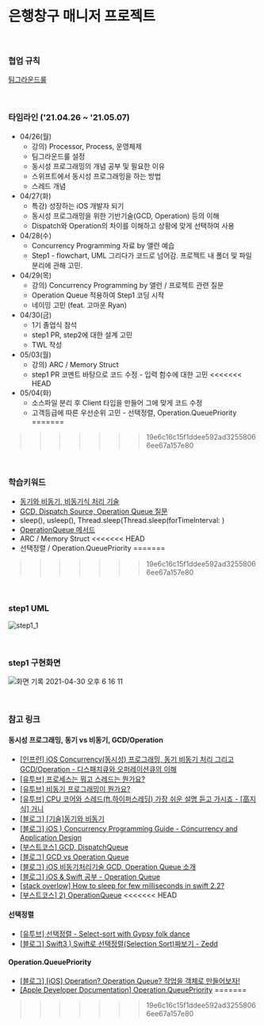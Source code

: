 # 은행창구 매니저 프로젝트

<br>

### 협업 규칙

[팀그라운드룰](https://github.com/SoKoooool/ios-bank-manager/blob/main/Docs/%ED%8C%80%EA%B7%B8%EB%9D%BC%EC%9A%B4%EB%93%9C%EB%A3%B0.md)

<br>

### 타임라인 ('21.04.26 ~ '21.05.07)
- 04/26(월)
  - 강의) Processor, Process, 운영체제
  - 팀그라운드룰 설정
  - 동시성 프로그래밍의 개념 공부 및 필요한 이유
  - 스위프트에서 동시성 프로그래밍을 하는 방법
  - 스레드 개념
- 04/27(화)
  - 특강) 성장하는 iOS 개발자 되기
  - 동시성 프로그래밍을 위한 기반기술(GCD, Operation) 등의 이해
  - Dispatch와 Operation의 차이를 이해하고 상황에 맞게 선택하여 사용
- 04/28(수)
  - Concurrency Programming 자료 by 앨런 예습
  - Step1 - flowchart, UML 그리다가 코드로 넘어감. 프로젝트 내 폴더 및 파일 분리에 관해 고민.
- 04/29(목)
  - 강의) Concurrency Programming by 앨런 / 프로젝트 관련 질문
  - Operation Queue 적용하여 Step1 코딩 시작
  - 네이밍 고민 (feat. 고마운 Ryan)
- 04/30(금)
  - 1기 졸업식 참석
  - step1 PR, step2에 대한 설계 고민
  - TWL 작성
- 05/03(월)
  - 강의) ARC / Memory Struct
  - step1 PR 코멘트 바탕으로 코드 수정 -  입력 함수에 대한 고민
<<<<<<< HEAD
- 05/04(화)
    - 소스파일 분리 후 Client 타입을 만들어 그에 맞게 코드 수정
    - 고객등급에 따른 우선순위 고민 - 선택정렬, Operation.QueuePriority
=======

>>>>>>> 19e6c16c15f1ddee592ad32558066ee67a157e80
<br>

### 학습키워드
- [동기와 비동기, 비동기식 처리 기술](https://github.com/SoKoooool/ios-bank-manager/blob/4aa993fceb671e08808ba4231f34b9f6e9dbe282/Docs/%EB%8F%99%EA%B8%B0%EC%99%80%20%EB%B9%84%EB%8F%99%EA%B8%B0.md)
- [GCD, Dispatch Source, Operation Queue 질문](https://github.com/SoKoooool/ios-bank-manager/blob/main/Docs/GCD%2C%20Dispatch%20Source%2C%20Operation%20Queue%20%EC%A7%88%EB%AC%B8.md)
- sleep(), usleep(), Thread.sleep(Thread.sleep(forTimeInterval: )
- [OperationQueue 메서드](https://github.com/SoKoooool/ios-bank-manager/blob/main/Docs/OperationQueue%20%EB%A9%94%EC%84%9C%EB%93%9C.md)
- ARC / Memory Struct
<<<<<<< HEAD
- 선택정렬 / Operation.QueuePriority
=======
>>>>>>> 19e6c16c15f1ddee592ad32558066ee67a157e80

<br>

### step1 UML
![step1_1](https://user-images.githubusercontent.com/65153742/116431054-5cbc6f00-a882-11eb-80e9-b80dbc5c2267.jpg)

<br>

### step1 구현화면
![화면 기록 2021-04-30 오후 6 16 11](https://user-images.githubusercontent.com/65153742/116675060-61973500-a9e0-11eb-8908-7a8b8f5910dd.gif)

<br>

### 참고 링크
#### 동시성 프로그래밍, 동기 vs 비동기, GCD/Operation
- [[인프런] iOS Concurrency(동시성) 프로그래밍, 동기 비동기 처리 그리고 GCD/Operation - 디스패치큐와 오퍼레이션큐의 이해](https://www.inflearn.com/course/iOS-Concurrency-GCD-Operation#)
- [[유투브] 프로세스는 뭐고 스레드는 뭔가요?](https://www.youtube.com/watch?v=iks_Xb9DtTM)
- [[유투브] 비동기 프로그래밍이 뭔가요?](https://www.youtube.com/watch?v=m0icCqHY39U)
- [[유투브] CPU 코어와 스레드(ft.하이퍼스레딩) 가장 쉬운 설명 듣고 가시죠 - [高지식] 거니](https://www.youtube.com/watch?v=_dhLLWJNhwY)
- [[블로그] [기술]동기와 비동기](https://velog.io/@stay136/%EA%B8%B0%EC%88%A0%EB%A9%B4%EC%A0%91%EB%8F%99%EA%B8%B0%EC%99%80-%EB%B9%84%EB%8F%99%EA%B8%B0)
- [[블로그] iOS ) Concurrency Programming Guide - Concurrency and Application Design](https://zeddios.tistory.com/509)
- [[부스트코스] GCD, DispatchQueue](https://www.boostcourse.org/mo326/lecture/16916?isDesc=false)
- [[블로그] GCD vs Operation Queue](https://caution-dev.github.io/ios/2019/03/15/iOS-GCD-vs-Operation-Queue.html)
- [[블로그] iOS 비동기처리기술 GCD, Operation Queue 소개](https://0urtrees.tistory.com/30)
- [[블로그] iOS & Swift 공부 - Operation Queue](https://velog.io/@kevinkim2586/iOS-Swift-%EA%B3%B5%EB%B6%80-Operation-Queue)
- [[stack overlow] How to sleep for few milliseconds in swift 2.2?](https://stackoverflow.com/questions/38119742/how-to-sleep-for-few-milliseconds-in-swift-2-2)
- [[부스트코스] 2) OperationQueue](https://www.boostcourse.org/mo326/lecture/16898?isDesc=false)
<<<<<<< HEAD
#### 선택정렬
- [[유투브] 선택정렬 - Select-sort with Gypsy folk dance](https://www.youtube.com/watch?v=Ns4TPTC8whw&t=322s)
- [[블로그] Swift3 ) Swift로 선택정렬(Selection Sort)짜보기 - Zedd](https://zeddios.tistory.com/66)
#### Operation.QueuePriority
- [[블로그] [iOS] Operation? Operation Queue? 작업을 객체로 만들어보자!](https://onelife2live.tistory.com/18)
- [[Apple Developer Documentation] Operation.QueuePriority](https://developer.apple.com/documentation/foundation/operation/queuepriority)
=======
>>>>>>> 19e6c16c15f1ddee592ad32558066ee67a157e80

